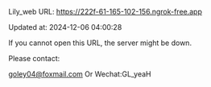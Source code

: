 Lily_web URL: https://222f-61-165-102-156.ngrok-free.app

Updated at: 2024-12-06 04:00:28

If you cannot open this URL, the server might be down.

Please contact: 

goley04@foxmail.com Or Wechat:GL_yeaH